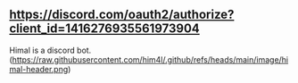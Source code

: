 ## **https://discord.com/oauth2/authorize?client_id=1416276935561973904**
Himal is a discord bot.
(https://raw.githubusercontent.com/him4l/.github/refs/heads/main/image/himal-header.png)
